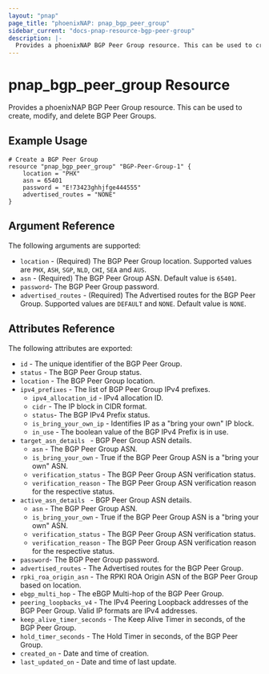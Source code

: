 ```yaml
---
layout: "pnap"
page_title: "phoenixNAP: pnap_bgp_peer_group"
sidebar_current: "docs-pnap-resource-bgp-peer-group"
description: |-
  Provides a phoenixNAP BGP Peer Group resource. This can be used to create, modify, and delete BGP Peer Groups.
---
```


# pnap_bgp_peer_group Resource

Provides a phoenixNAP BGP Peer Group resource. This can be used to create,
modify, and delete BGP Peer Groups.



## Example Usage

```hcl
# Create a BGP Peer Group
resource "pnap_bgp_peer_group" "BGP-Peer-Group-1" {
    location = "PHX"
    asn = 65401
    password = "E!73423ghhjfge444555"
    advertised_routes = "NONE"
}
```

## Argument Reference

The following arguments are supported:

* `location` - (Required) The BGP Peer Group location. Supported values are `PHX`, `ASH`, `SGP`, `NLD`, `CHI`, `SEA` and `AUS`.
* `asn` - (Required) The BGP Peer Group ASN. Default value is `65401`.
* `password`- The BGP Peer Group password.
* `advertised_routes` - (Required) The Advertised routes for the BGP Peer Group. Supported values are `DEFAULT` and `NONE`. Default value is `NONE`.

## Attributes Reference

The following attributes are exported:

* `id` - The unique identifier of the BGP Peer Group.
* `status` - The BGP Peer Group status.
* `location` - The BGP Peer Group location.
* `ipv4_prefixes` - The list of BGP Peer Group IPv4 prefixes.
    * `ipv4_allocation_id` - IPv4 allocation ID.
    * `cidr` - The IP block in CIDR format.
    * `status`- The BGP IPv4 Prefix status.
    * `is_bring_your_own_ip` - Identifies IP as a "bring your own" IP block.
    * `in_use` - The boolean value of the BGP IPv4 Prefix is in use.
* `target_asn_details ` - BGP Peer Group ASN details.
    * `asn` - The BGP Peer Group ASN.
    * `is_bring_your_own` - True if the BGP Peer Group ASN is a "bring your own" ASN.
    * `verification_status` - The BGP Peer Group ASN verification status.
    * `verification_reason` - The BGP Peer Group ASN verification reason for the respective status.
* `active_asn_details ` - BGP Peer Group ASN details.
    * `asn` - The BGP Peer Group ASN.
    * `is_bring_your_own` - True if the BGP Peer Group ASN is a "bring your own" ASN.
    * `verification_status` - The BGP Peer Group ASN verification status.
    * `verification_reason` - The BGP Peer Group ASN verification reason for the respective status.
* `password`- The BGP Peer Group password.
* `advertised_routes` - The Advertised routes for the BGP Peer Group.
* `rpki_roa_origin_asn` - The RPKI ROA Origin ASN of the BGP Peer Group based on location.
* `ebgp_multi_hop` - The eBGP Multi-hop of the BGP Peer Group.
* `peering_loopbacks_v4` - The IPv4 Peering Loopback addresses of the BGP Peer Group. Valid IP formats are IPv4 addresses.
* `keep_alive_timer_seconds` - The Keep Alive Timer in seconds, of the BGP Peer Group.
* `hold_timer_seconds` - The Hold Timer in seconds, of the BGP Peer Group.
* `created_on` - Date and time of creation.
* `last_updated_on` - Date and time of last update.